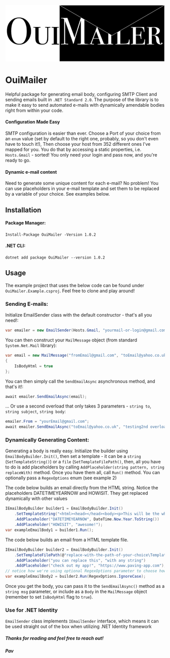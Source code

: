 ![alt text](https://github.com/pflajszer/OuiMailer/blob/dev/OuiMailer%20logo.png)


# OuiMailer
Helpful package for generating email body, configuring SMTP Client and sending emails built in `.NET Standard 2.0`.
The purpose of the library is to make it easy to send automated e-mails with dynamically amendable bodies right from within your code.
#### Configuration Made Easy
SMTP configuration is easier than ever. Choose a Port of your choice from an `enum` value (set by default to the right one, probably, so you don't even have to touch it!),
Then choose your host from 352 different ones I've mapped for you. You do that by accessing a static properties, i.e. `Hosts.Gmail` - sorted! You only need your login and pass now, and you're ready to go.
#### Dynamic e-mail content
Need to generate some unique content for each e-mail? No problem! You can use placeholders in your e-mail template and set them to be replaced by a variable of your choice. See examples below.

## Installation

#### Package Manager:
`Install-Package OuiMailer -Version 1.0.2`
#### .NET CLI:
`dotnet add package OuiMailer --version 1.0.2`

## Usage

The example project that uses the below code can be found under `OuiMailer.Example.csproj`. Feel free to clone and play around!

### Sending E-mails:
Initialize EmailSender class with the default constructor - that's all you need!:
```csharp
var emailer = new EmailSender(Hosts.Gmail, "yourmail-or-login@gmail.com", "yourPassword");
```
You can then construct your `MailMessage` object (from standard `System.Net.Mail` library):
```csharp
var email = new MailMessage("fromEmail@gmail.com", "toEmail@yahoo.co.uk", "subject", "<p>This is e-mail body!</p>")
{
	IsBodyHtml = true
};
```
You can then simply call the `SendEmailAsync` asynchronous method, and that's it!:
```csharp
await emailer.SendEmailAsync(email);
```

... Or use a second overload that only takes 3 parameters - `string to`, `string subject`, `string body`:
```csharp
emailer.From = "yourEmail@gmail.com";
await emailer.SendEmailAsync("toEmail@yahoo.co.uk", "testing2nd overload", exampleEmailBody2);
```

### Dynamically Generating Content:

Generating a body is really easy. Initialize the builder using `EmailBodyBuilder.Init()`, then set a template - it can be a `string` (`SetTemplateString()`) or a `file` (`SetTemplateFilePath()`,
then, all you have to do is add placeholders by calling `AddPlaceholder(string pattern, string replaceWith)` method. Once you have them all, call `Run()` method. You can optionally pass a `RegexOptions` enum (see example 2)

The code below builds an email directly from the HTML string. Notice the placeholders DATETIMEYEARNOW and HOWISIT. They get replaced dynamically with other values
```csharp
IEmailBodyBuilder builder1 = EmailBodyBuilder.Init()
	.SetTemplateString("<html><head></head><body><p>This will be the whole email. Current year is: DATETIMEYEARNOW and this extension is HOWISIT</body></html>")
	.AddPlaceholder("DATETIMEYEARNOW", DateTime.Now.Year.ToString())
	.AddPlaceholder("HOWISIT", "awesome!");
var exampleEmailBody1 = builder1.Run();
```

The code below builds an email from a HTML template file.
```csharp
IEmailBodyBuilder builder2 = EmailBodyBuilder.Init()
	.SetTemplateFilePath(@"replace-with-the-path-of-your-choice\Template\email-template.html")
	.AddPlaceholder("you can replace this", "with any string")
	.AddPlaceholder("check out my app!", "https://www.paving-app.com");
// notice how we're using optional RegexOptions parameter to choose how we replace the placeholders
var exampleEmailBody2 = builder2.Run(RegexOptions.IgnoreCase);
```
Once you get the body, you can pass it to the `SendEmailAsync()` method as a `string msg` parameter, or include as a `Body` in the `MailMessage` object (remember to set `IsBodyHtml` flag to `true`).

### Use for .NET Identity

`EmailSender` class implements `IEmailSender` interface, which means it can be used straight out of the box when utilizing .NET Identity framework

##### Thanks for reading and feel free to reach out!
##### Pav
